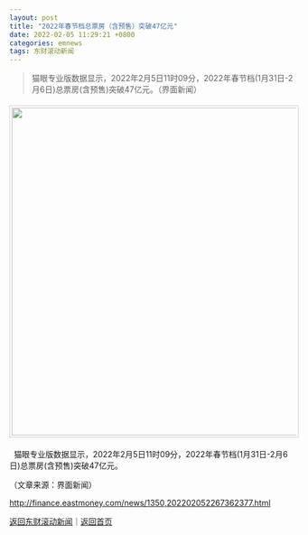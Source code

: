 ```yaml
---
layout: post
title: "2022年春节档总票房（含预售）突破47亿元"
date: 2022-02-05 11:29:21 +0800
categories: emnews
tags: 东财滚动新闻
---
```

> 猫眼专业版数据显示，2022年2月5日11时09分，2022年春节档(1月31日-2月6日)总票房(含预售)突破47亿元。（界面新闻）

<center><img src="https://dfscdn.dfcfw.com/download/D24832724736036417634_w700h1584.jpg" width="580" emheight="1312" style="border:#d1d1d1 1px solid;padding:3px;margin:5px 0;" /></center><p> &nbsp; 猫眼专业版数据显示，2022年2月5日11时09分，2022年春节档(1月31日-2月6日)总票房(含预售)突破47亿元。</p><p class="em_media">（文章来源：界面新闻）</p>

<http://finance.eastmoney.com/news/1350,202202052267362377.html>

[返回东财滚动新闻](//finews.withounder.com/emnews/)｜[返回首页](//finews.withounder.com/)